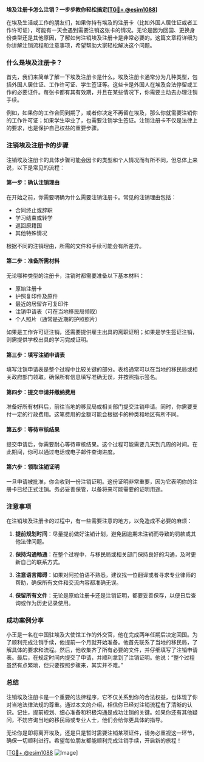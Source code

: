 **埃及注册卡怎么注销？一步步教你轻松搞定[[TG💪+ @esim1088](https://t.me/s/esim1088)]**

在埃及生活或工作的朋友们，如果你持有埃及的注册卡（比如外国人居住证或者工作许可证），可能有一天会遇到需要注销这张卡的情况。无论是因为回国、更换身份类型还是其他原因，了解如何注销埃及注册卡是非常必要的。这篇文章将详细为你讲解注销流程和注意事项，希望帮助大家轻松解决这个问题。

### 什么是埃及注册卡？

首先，我们来简单了解一下埃及注册卡是什么。埃及注册卡通常分为几种类型，包括外国人居住证、工作许可证、学生签证等。这些卡是外国人在埃及合法停留或工作的必要证件。每张卡都有其有效期，并且在某些情况下，你需要主动去办理注销手续。

例如，如果你的工作合同到期了，或者你决定不再留在埃及，那么你就需要注销你的工作许可证；如果学生毕业了，也需要注销学生签证。注销注册卡不仅是法律上的要求，也是保护自己权益的重要步骤。

### 注销埃及注册卡的步骤

注销埃及注册卡的具体步骤可能会因卡的类型和个人情况而有所不同，但总体上来说，以下是常见的流程：

#### 第一步：确认注销理由
在开始之前，你需要明确为什么需要注销注册卡。常见的注销理由包括：
- 合同终止或辞职
- 学习结束或转学
- 返回原籍国
- 其他特殊情况

根据不同的注销理由，所需的文件和手续可能会有所差异。

#### 第二步：准备所需材料
无论哪种类型的注册卡，注销时都需要准备以下基本材料：
- 原始注册卡
- 护照复印件及原件
- 最近的居留许可复印件
- 注销申请表（可在当地移民局领取）
- 个人照片（通常是近期的护照照片）

如果是工作许可证注销，还需要提供雇主出具的离职证明；如果是学生签证注销，则需提供学校出具的学习完成证明。

#### 第三步：填写注销申请表
填写注销申请表是整个过程中比较关键的部分。表格通常可以在当地的移民局或相关政府部门领取。确保所有信息填写准确无误，并按照指示签名。

#### 第四步：提交申请并缴纳费用
准备好所有材料后，前往当地的移民局或相关部门提交注销申请。同时，你需要支付一定的行政费用。这笔费用的金额可能会根据卡的种类和地区有所不同。

#### 第五步：等待审核结果
提交申请后，你需要耐心等待审核结果。这个过程可能需要几天到几周的时间。在此期间，你可以通过电话或电子邮件查询进度。

#### 第六步：领取注销证明
一旦申请被批准，你会收到一份注销证明。这份证明非常重要，因为它表明你的注册卡已经正式注销。务必妥善保管，以备将来可能需要的证明用途。

### 注意事项

在注销埃及注册卡的过程中，有一些需要注意的地方，以免造成不必要的麻烦：

1. **提前规划时间**：尽量提前做好注销计划，避免因逾期未注销而导致的罚款或其他法律问题。
   
2. **保持沟通畅通**：在整个过程中，与移民局或相关部门保持良好的沟通，及时更新自己的联系方式。

3. **注意语言障碍**：如果对阿拉伯语不熟悉，建议找一位翻译或者寻求专业律师的帮助，确保所有文件和交流内容都准确无误。

4. **保留所有文件**：无论是原始注册卡还是注销证明，都要妥善保存，以便日后查询或作为历史记录使用。

### 成功案例分享

小王是一名在中国驻埃及大使馆工作的外交官，他在完成两年任期后决定回国。为了顺利完成注销手续，他提前一个月就开始准备。他首先联系了当地的移民局，了解具体的要求和流程。然后，他收集齐了所有必要的文件，并仔细填写了注销申请表。最后，在规定时间内提交了申请，并顺利拿到了注销证明。他说：“整个过程虽然有点繁琐，但只要按照步骤来，其实并不难。”

### 总结

注销埃及注册卡是一个重要的法律程序，它不仅关系到你的合法权益，也体现了你对当地法律法规的尊重。通过本文的介绍，相信你已经对注销流程有了清晰的认识。记住，提前规划、细心准备和积极沟通是成功注销的关键。如果你还有其他疑问，不妨咨询当地的移民局或专业人士，他们会给你更具体的指导。

无论你是即将离开埃及，还是只是暂时需要注销某项证件，请务必重视这一环节，确保一切顺利进行。希望每位朋友都能顺利完成注销手续，开启新的旅程！

[[TG💪+ @esim1088](https://t.me/s/esim1088) ![Image](https://i.postimg.cc/4NQfJmqS/Snipaste-2025-05-13-00-14-12.png)]